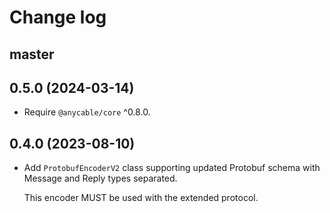 # Change log

## master

## 0.5.0 (2024-03-14)

- Require `@anycable/core` ^0.8.0.

## 0.4.0 (2023-08-10)

- Add `ProtobufEncoderV2` class supporting updated Protobuf schema with Message and Reply types separated.

  This encoder MUST be used with the extended protocol.

[@palkan]: https://github.com/palkan
